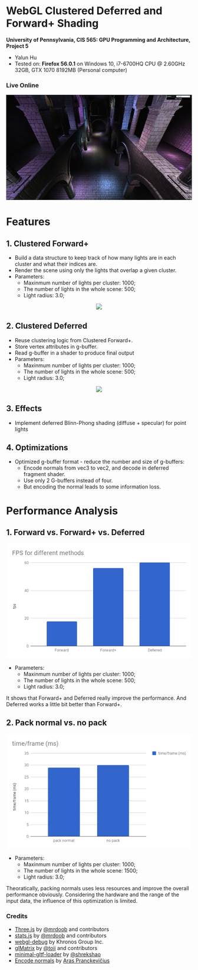 WebGL Clustered Deferred and Forward+ Shading
======================

**University of Pennsylvania, CIS 565: GPU Programming and Architecture, Project 5**

* Yalun Hu
* Tested on: **Firefox 56.0.1** on
  Windows 10, i7-6700HQ CPU @ 2.60GHz 32GB, GTX 1070 8192MB (Personal computer)

### Live Online

[![](img/thumb.png)](http://TODO.github.io/Project5B-WebGL-Deferred-Shading)

# Features

## 1. Clustered Forward+
* Build a data structure to keep track of how many lights are in each cluster and what their indices are.
* Render the scene using only the lights that overlap a given cluster.
* Parameters:
    * Maxinmum number of lights per cluster: 1000;
    * The number of lights in the whole scene: 500;
    * Light radius: 3.0;

<p align="center">
  <img src="imgs/fplus.gif">
</p>


## 2. Clustered Deferred

* Reuse clustering logic from Clustered Forward+.
* Store vertex attributes in g-buffer.
* Read g-buffer in a shader to produce final output
* Parameters:
    * Maxinmum number of lights per cluster: 1000;
    * The number of lights in the whole scene: 500;
    * Light radius: 3.0;

<p align="center">
  <img src="imgs/fplus.gif">
</p>


## 3. Effects

* Implement deferred Blinn-Phong shading (diffuse + specular) for point lights


## 4. Optimizations

* Optimized g-buffer format - reduce the number and size of g-buffers:
    * Encode normals from vec3 to vec2, and decode in deferred fragment shader.
    * Use only 2 G-buffers instead of four.
    * But encoding the normal leads to some information loss.


# Performance Analysis

## 1. Forward vs. Forward+ vs. Deferred

<p align="center">
  <img src="imgs/ffd.png">
</p>

* Parameters:
    * Maxinmum number of lights per cluster: 1000;
    * The number of lights in the whole scene: 500;
    * Light radius: 3.0;

It shows that Forward+ and Deferred really improve the performance. And Deferred works a little bit better than Forward+.


## 2. Pack normal vs. no pack

<p align="center">
  <img src="imgs/p.png">
</p>

* Parameters:
    * Maxinmum number of lights per cluster: 1000;
    * The number of lights in the whole scene: 1500;
    * Light radius: 3.0;

Theoratically, packing normals uses less resources and improve the overall performance obviously. Considering the hardware and the range of the input data, the influence of this optimization is limited.


### Credits

* [Three.js](https://github.com/mrdoob/three.js) by [@mrdoob](https://github.com/mrdoob) and contributors
* [stats.js](https://github.com/mrdoob/stats.js) by [@mrdoob](https://github.com/mrdoob) and contributors
* [webgl-debug](https://github.com/KhronosGroup/WebGLDeveloperTools) by Khronos Group Inc.
* [glMatrix](https://github.com/toji/gl-matrix) by [@toji](https://github.com/toji) and contributors
* [minimal-gltf-loader](https://github.com/shrekshao/minimal-gltf-loader) by [@shrekshao](https://github.com/shrekshao)
* [Encode normals](https://aras-p.info/texts/CompactNormalStorage.html#method03spherical) by [Aras Pranckevičius](https://aras-p.info/)
